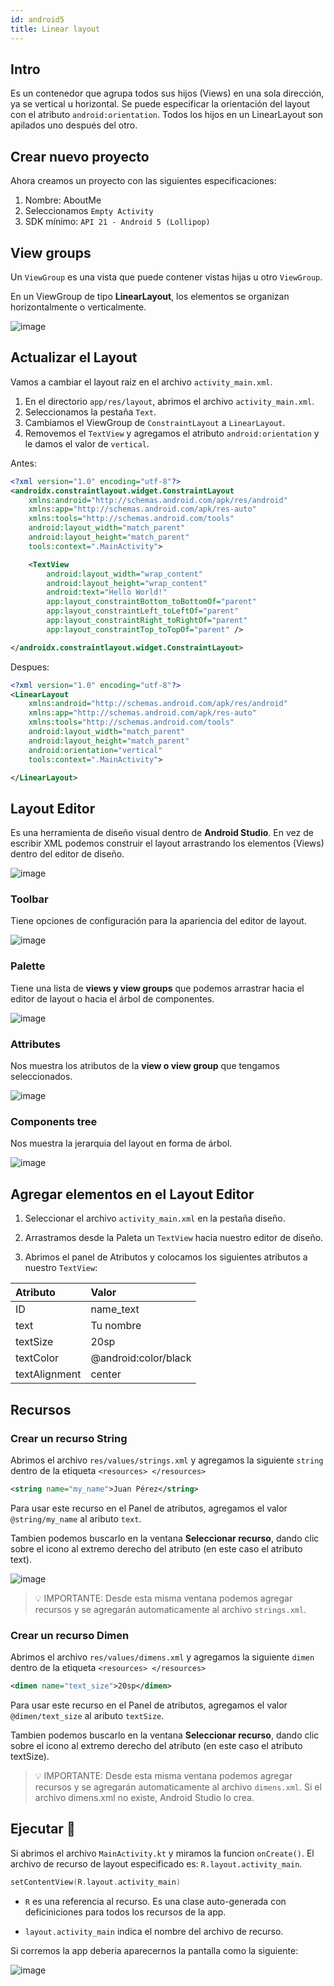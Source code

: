 ```yaml
---
id: android5
title: Linear layout
---
```


## Intro

Es un contenedor que agrupa todos sus hijos (Views) en una sola dirección, ya se vertical u horizontal. Se puede especificar la orientación del layout con el atributo `android:orientation`. Todos los hijos en un LinearLayout son apilados uno después del otro.

## Crear nuevo proyecto

Ahora creamos un proyecto con las siguientes especificaciones:

1. Nombre: AboutMe
2. Seleccionamos `Empty Activity`
3. SDK mínimo: `API 21 - Android 5 (Lollipop)`

## View groups

Un `ViewGroup` es una vista que puede contener vistas hijas u otro `ViewGroup`.

En un ViewGroup de tipo **LinearLayout**, los elementos se organizan horizontalmente o verticalmente.

![image](/img/android/img12.png)

## Actualizar el Layout

Vamos a cambiar el layout raiz en el archivo `activity_main.xml`.

1. En el directorio `app/res/layout`, abrimos el archivo `activity_main.xml`.
2. Seleccionamos la pestaña `Text`.
3. Cambiamos el ViewGroup de `ConstraintLayout` a `LinearLayout`.
4. Removemos el `TextView` y agregamos el atributo `android:orientation` y le damos el valor de `vertical`.


Antes:

```xml
<?xml version="1.0" encoding="utf-8"?>
<androidx.constraintlayout.widget.ConstraintLayout
    xmlns:android="http://schemas.android.com/apk/res/android"
    xmlns:app="http://schemas.android.com/apk/res-auto"
    xmlns:tools="http://schemas.android.com/tools"
    android:layout_width="match_parent"
    android:layout_height="match_parent"
    tools:context=".MainActivity">

    <TextView
        android:layout_width="wrap_content"
        android:layout_height="wrap_content"
        android:text="Hello World!"
        app:layout_constraintBottom_toBottomOf="parent"
        app:layout_constraintLeft_toLeftOf="parent"
        app:layout_constraintRight_toRightOf="parent"
        app:layout_constraintTop_toTopOf="parent" />

</androidx.constraintlayout.widget.ConstraintLayout>

```

Despues:

```xml
<?xml version="1.0" encoding="utf-8"?>
<LinearLayout
    xmlns:android="http://schemas.android.com/apk/res/android"
    xmlns:app="http://schemas.android.com/apk/res-auto"
    xmlns:tools="http://schemas.android.com/tools"
    android:layout_width="match_parent"
    android:layout_height="match_parent"
    android:orientation="vertical"
    tools:context=".MainActivity">

</LinearLayout>
```

## Layout Editor

Es una herramienta de diseño visual dentro de **Android Studio**. En vez de escribir XML podemos construir el layout arrastrando los elementos (Views) dentro del editor de diseño.

![image](/img/android/img13.png)

### Toolbar

Tiene opciones de configuración para la apariencia del editor de layout.

![image](/img/android/img14.png)

### Palette

Tiene una lista de **views y view groups** que podemos arrastrar hacia el editor de layout o hacia el árbol de componentes.

![image](/img/android/img15.png)

### Attributes

Nos muestra los atributos de la **view o view group** que tengamos seleccionados.

![image](/img/android/img16.png)

### Components tree

Nos muestra la jerarquia del layout en forma de árbol.

![image](/img/android/img17.png)

## Agregar elementos en el Layout Editor

1. Seleccionar el archivo `activity_main.xml` en la pestaña diseño.

2. Arrastramos desde la Paleta un `TextView` hacia nuestro editor de diseño.

3. Abrimos el panel de Atributos y colocamos los siguientes atributos a nuestro `TextView`:

| Atributo        | Valor                   |
| :-------------  | :-------------          |
| ID              | name_text               |
| text            | Tu nombre               |
| textSize        | 20sp                    |
| textColor       | @android:color/black    |
| textAlignment   | center                  |

## Recursos

### Crear un recurso String

Abrimos el archivo `res/values/strings.xml` y agregamos la siguiente `string` dentro de la etiqueta `<resources> </resources>`

```xml
<string name="my_name">Juan Pérez</string>
```

Para usar este recurso en el Panel de atributos, agregamos el valor `@string/my_name` al aributo `text`.

Tambien podemos buscarlo en la ventana **Seleccionar recurso**, dando clic sobre el icono al extremo derecho del atributo (en este caso el atributo text).

![image](/img/android/img18.png)

> 💡 IMPORTANTE: Desde esta misma ventana podemos agregar recursos y se agregarán automaticamente al archivo `strings.xml`.

### Crear un recurso Dimen

Abrimos el archivo `res/values/dimens.xml` y agregamos la siguiente `dimen` dentro de la etiqueta `<resources> </resources>`

```xml
<dimen name="text_size">20sp</dimen>
```

Para usar este recurso en el Panel de atributos, agregamos el valor `@dimen/text_size` al aributo `textSize`.

Tambien podemos buscarlo en la ventana **Seleccionar recurso**, dando clic sobre el icono al extremo derecho del atributo (en este caso el atributo textSize).

> 💡 IMPORTANTE: Desde esta misma ventana podemos agregar recursos y se agregarán automaticamente al archivo `dimens.xml`. Si el archivo dimens.xml no existe, Android Studio lo crea.

## Ejecutar 📱

Si abrimos el archivo `MainActivity.kt` y miramos la funcion `onCreate()`. El archivo de recurso de layout especificado es: `R.layout.activity_main`.

```kotlin
setContentView(R.layout.activity_main)
```

* `R` es una referencia al recurso. Es una clase auto-generada con deficiniciones para todos los recursos de la app.

* `layout.activity_main` indica el nombre del archivo de recurso.

Si corremos la app deberia aparecernos la pantalla como la siguiente:

![image](/img/android/img19.png)

